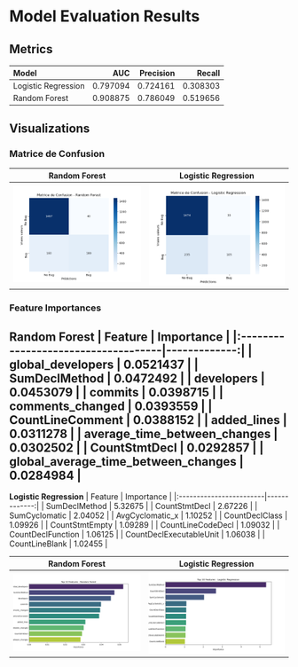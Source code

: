 # Model Evaluation Results

## Metrics
| Model               |      AUC |   Precision |   Recall |
|:--------------------|---------:|------------:|---------:|
| Logistic Regression | 0.797094 |    0.724161 | 0.308303 |
| Random Forest       | 0.908875 |    0.786049 | 0.519656 |

## Visualizations
### Matrice de Confusion
|**Random Forest** | **Logistic Regression**|
:-----------------:|:-----------------------:
![Confusion Matrix](cm_rf.png) | ![Confusion Matrix](cm_log_reg.png)

### Feature Importances
**Random Forest**
| Feature                             |   Importance |
|:------------------------------------|-------------:|
| global_developers                   |    0.0521437 |
| SumDeclMethod                       |    0.0472492 |
| developers                          |    0.0453079 |
| commits                             |    0.0398715 |
| comments_changed                    |    0.0393559 |
| CountLineComment                    |    0.0388152 |
| added_lines                         |    0.0311278 |
| average_time_between_changes        |    0.0302502 |
| CountStmtDecl                       |    0.0292857 |
| global_average_time_between_changes |    0.0284984 |
---

**Logistic Regression**
| Feature                 |   Importance |
|:------------------------|-------------:|
| SumDeclMethod           |      5.32675 |
| CountStmtDecl           |      2.67226 |
| SumCyclomatic           |      2.04052 |
| AvgCyclomatic_x         |      1.10252 |
| CountDeclClass          |      1.09926 |
| CountStmtEmpty          |      1.09289 |
| CountLineCodeDecl       |      1.09032 |
| CountDeclFunction       |      1.06125 |
| CountDeclExecutableUnit |      1.06038 |
| CountLineBlank          |      1.02455 |

|**Random Forest** | **Logistic Regression**|
:-----------------:|:-----------------------:
![Feature Importances](Random_forest_feature_importances.png) | ![Feature Importances](Logistic_regression_importances.png)
